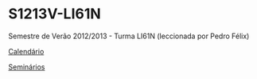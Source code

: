 S1213V-LI61N
============

Semestre de Verão 2012/2013 - Turma LI61N (leccionada por Pedro Félix)

[Calendário](https://github.com/isel-leic-ps/S1213V-LI61N/wiki/Calend%C3%A1rio)

[Seminários](https://github.com/isel-leic-ps/S1213V-LI61N/wiki/Semin%C3%A1rios)

